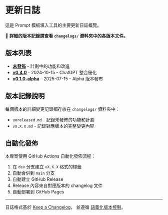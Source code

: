# 更新日誌

這是 Prompt 模板填入工具的主要更新日誌概覽。

📁 **詳細的版本記錄請查看 `changelogs/` 資料夾中的各版本文件。**

## 版本列表

- [**未發佈**](changelogs/unreleased.md) - 計劃中的功能和改進
- [**v0.4.0**](changelogs/v0.4.0.md) - 2024-10-15 - ChatGPT 整合優化
- [**v0.1.0-alpha**](changelogs/v0.1.0-alpha.md) - 2025-07-15 - Alpha 版本發布

## 版本記錄說明

每個版本的詳細變更記錄都存放在 `changelogs/` 資料夾中：

- `unreleased.md` - 記錄未發佈的功能和計劃
- `vX.X.X.md` - 記錄對應版本的完整變更內容

## 自動化發佈

本專案使用 GitHub Actions 自動化發佈流程：

1. 在 `dev` 分支建立 `vX.X.X` 格式的標籤
2. 自動合併到 `main` 分支
3. 自動建立 GitHub Release
4. Release 內容來自對應版本的 changelog 文件
5. 自動部署到 GitHub Pages

---

日誌格式基於 [Keep a Changelog](https://keepachangelog.com/zh-TW/1.0.0/)，
並遵循 [語義化版本控制](https://semver.org/lang/zh-TW/)。